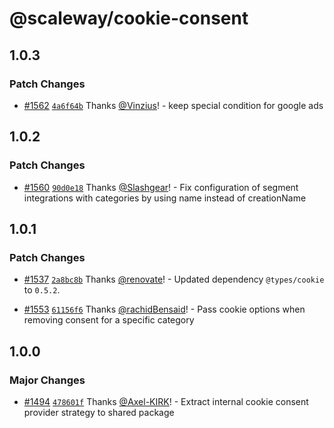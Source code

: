 # @scaleway/cookie-consent

## 1.0.3

### Patch Changes

- [#1562](https://github.com/scaleway/scaleway-lib/pull/1562) [`4a6f64b`](https://github.com/scaleway/scaleway-lib/commit/4a6f64b3eb9030f10c26b006905998eef88220ca) Thanks [@Vinzius](https://github.com/Vinzius)! - keep special condition for google ads

## 1.0.2

### Patch Changes

- [#1560](https://github.com/scaleway/scaleway-lib/pull/1560) [`90d0e18`](https://github.com/scaleway/scaleway-lib/commit/90d0e183b92e059026c4453a62a1309cdd1afbf0) Thanks [@Slashgear](https://github.com/Slashgear)! - Fix configuration of segment integrations with categories by using name instead of creationName

## 1.0.1

### Patch Changes

- [#1537](https://github.com/scaleway/scaleway-lib/pull/1537) [`2a8bc8b`](https://github.com/scaleway/scaleway-lib/commit/2a8bc8b11fc23ba4bc2bf2b90b64dbce8ffd4d0c) Thanks [@renovate](https://github.com/apps/renovate)! - Updated dependency `@types/cookie` to `0.5.2`.

- [#1553](https://github.com/scaleway/scaleway-lib/pull/1553) [`61156f6`](https://github.com/scaleway/scaleway-lib/commit/61156f6656c1707d260eaece0ea1713fdcf7946e) Thanks [@rachidBensaid](https://github.com/rachidBensaid)! - Pass cookie options when removing consent for a specific category

## 1.0.0

### Major Changes

- [#1494](https://github.com/scaleway/scaleway-lib/pull/1494) [`478601f`](https://github.com/scaleway/scaleway-lib/commit/478601fd2451791ed2c6a6827f269cb2a543bc88) Thanks [@Axel-KIRK](https://github.com/Axel-KIRK)! - Extract internal cookie consent provider strategy to shared package
